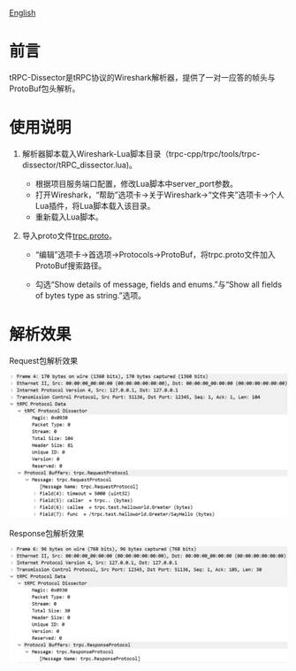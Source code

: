 [English](./README.md)

# 前言

tRPC-Dissector是tRPC协议的Wireshark解析器，提供了一对一应答的帧头与ProtoBuf包头解析。

# 使用说明

1. 解析器脚本载入Wireshark-Lua脚本目录（trpc-cpp/trpc/tools/trpc-dissector/tRPC_dissector.lua)。
   
   - 根据项目服务端口配置，修改Lua脚本中server_port参数。
   - 打开Wireshark，“帮助”选项卡->关于Wireshark->“文件夹”选项卡->个人Lua插件，将Lua脚本载入该目录。
   - 重新载入Lua脚本。

2. 导入proto文件[trpc.proto](https://github.com/trpc-group/trpc/blob/main/trpc/trpc.proto)。
   
   - “编辑”选项卡->首选项->Protocols->ProtoBuf，将trpc.proto文件加入ProtoBuf搜索路径。
   
   - 勾选“Show details of message, fields and enums.”与“Show all fields of bytes type as string.”选项。

# 解析效果

Request包解析效果

![trpc_wireshark_dissector_request.png](../../../docs/images/trpc_wireshark_dissector_request.png)

Response包解析效果

![trpc_wireshark_dissector_response.png](../../../docs/images/trpc_wireshark_dissector_response.png)
